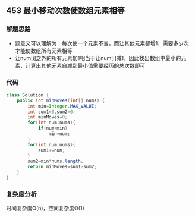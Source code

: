 ## 453 最小移动次数使数组元素相等
### 解题思路
* 题意又可以理解为：每次使一个元素不变，而让其他元素都增1，需要多少次才能使数组所有元素相等
* 让num[i]之外的所有元素加1相当于让num[i]减1，因此找出数组中最小的元素，计算出其他元素自减到最小值需要经历的总次数即可
### 代码
```java
class Solution {
    public int minMoves(int[] nums) {
        int min=Integer.MAX_VALUE;
        int sum1=0,sum2=0;
        int minMoves=0;
        for(int num:nums){
            if(num<min)
                min=num;
        }
        for(int num:nums){
            sum1+=num;
        }
        sum2=min*nums.length;
        return minMoves=sum1-sum2;
    }
}
```
### 复杂度分析
时间复杂度O(n)，空间复杂度O(1)